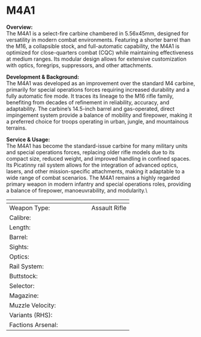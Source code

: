 # M4A1

**Overview:**\
The M4A1 is a select-fire carbine chambered in 5.56x45mm, designed for versatility in modern combat environments. Featuring a shorter barrel than the M16, a collapsible stock, and full-automatic capability, the M4A1 is optimized for close-quarters combat (CQC) while maintaining effectiveness at medium ranges. Its modular design allows for extensive customization with optics, foregrips, suppressors, and other attachments.

**Development & Background:**\
The M4A1 was developed as an improvement over the standard M4 carbine, primarily for special operations forces requiring increased durability and a fully automatic fire mode. It traces its lineage to the M16 rifle family, benefiting from decades of refinement in reliability, accuracy, and adaptability. The carbine’s 14.5-inch barrel and gas-operated, direct impingement system provide a balance of mobility and firepower, making it a preferred choice for troops operating in urban, jungle, and mountainous terrains.

**Service & Usage:**\
The M4A1 has become the standard-issue carbine for many military units and special operations forces, replacing older rifle models due to its compact size, reduced weight, and improved handling in confined spaces. Its Picatinny rail system allows for the integration of advanced optics, lasers, and other mission-specific attachments, making it adaptable to a wide range of combat scenarios. The M4A1 remains a highly regarded primary weapon in modern infantry and special operations roles, providing a balance of firepower, manoeuvrability, and modularity.\




<table><thead><tr><th width="203"></th><th></th></tr></thead><tbody><tr><td>Weapon Type:</td><td>Assault Rifle</td></tr><tr><td>Calibre:</td><td></td></tr><tr><td>Length:</td><td></td></tr><tr><td>Barrel:</td><td></td></tr><tr><td>Sights:</td><td></td></tr><tr><td>Optics:</td><td></td></tr><tr><td>Rail System:</td><td></td></tr><tr><td>Buttstock:</td><td></td></tr><tr><td>Selector:</td><td></td></tr><tr><td>Magazine:</td><td></td></tr><tr><td>Muzzle Velocity:</td><td></td></tr><tr><td>Variants (RHS):</td><td></td></tr><tr><td>Factions Arsenal:</td><td></td></tr></tbody></table>

